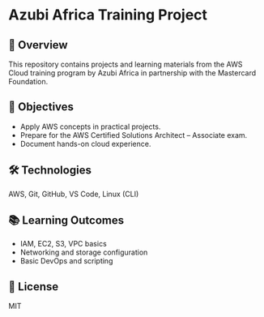 # Azubi Africa Training Project

## 📘 Overview
This repository contains projects and learning materials from the AWS Cloud training program by Azubi Africa in partnership with the Mastercard Foundation.

## 🎯 Objectives
- Apply AWS concepts in practical projects.
- Prepare for the AWS Certified Solutions Architect – Associate exam.
- Document hands-on cloud experience.

## 🛠️ Technologies
AWS, Git, GitHub, VS Code, Linux (CLI)

## 📚 Learning Outcomes
- IAM, EC2, S3, VPC basics
- Networking and storage configuration
- Basic DevOps and scripting

## 📄 License
MIT
